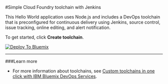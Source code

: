 #Simple Cloud Foundry toolchain with Jenkins

This Hello World application uses Node.js and includes a DevOps toolchain that is preconfigured for continuous delivery using Jenkins, source control, issue tracking, online editing, and alert notification.

To get started, click **Create toolchain**.

[![Deploy To Bluemix](https://console.ng.bluemix.net/devops/graphics/create_toolchain_button.png)](https://dev-console.stage1.ng.bluemix.net/devops/setup/deploy/?repository=https://github.com/patrickjoy/jenkins-insights-toolchain-demo.git)

---
###Learn more

* For more information about toolchains, see [Custom toolchains in one click with IBM Bluemix DevOps Services](https://developer.ibm.com/devops-services/2016/06/16/open-toolchain-with-ibm-bluemix-devops-services/).
